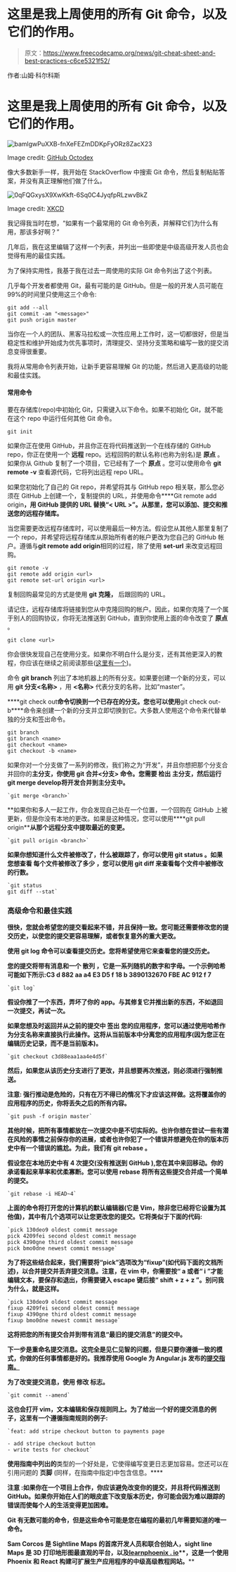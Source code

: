 # 这里是我上周使用的所有 Git 命令，以及它们的作用。

> 原文：<https://www.freecodecamp.org/news/git-cheat-sheet-and-best-practices-c6ce5321f52/>

作者:山姆·科尔科斯

# 这里是我上周使用的所有 Git 命令，以及它们的作用。

![bamlgwPuXXB-fnXeFEZmDDKpFyORz8ZacX23](img/9810861c3d2b939bde3417adc77160d5.png)

Image credit: [GitHub Octodex](https://octodex.github.com/)

像大多数新手一样，我开始在 StackOverflow 中搜索 Git 命令，然后复制粘贴答案，并没有真正理解他们做了什么。

![0qFQGxysX9XwKkft-6Sq0C4JyqfpRLzwvBkZ](img/1c446cd02cbc94a83b1d8ff70fa27063.png)

Image credit: [XKCD](https://xkcd.com/1597/)

我记得我当时在想，“如果有一个最常用的 Git 命令列表，并解释它们为什么有用，那该多好啊？”

几年后，我在这里编辑了这样一个列表，并列出一些即使是中级高级开发人员也会觉得有用的最佳实践。

为了保持实用性，我基于我在过去一周使用的实际 Git 命令列出了这个列表。

几乎每个开发者都使用 Git，最有可能的是 GitHub。但是一般的开发人员可能在 99%的时间里只使用这三个命令:

```
git add --all
git commit -am "<message>"
git push origin master
```

当你在一个人的团队、黑客马拉松或一次性应用上工作时，这一切都很好，但是当稳定性和维护开始成为优先事项时，清理提交、坚持分支策略和编写一致的提交消息变得很重要。

我将从常用命令列表开始，让新手更容易理解 Git 的功能，然后进入更高级的功能和最佳实践。

#### 常用命令

要在存储库(repo)中初始化 Git，只需键入以下命令。如果不初始化 Git，就不能在这个 repo 中运行任何其他 Git 命令。

```
git init
```

如果你正在使用 GitHub，并且你正在将代码推送到一个在线存储的 GitHub repo，你正在使用一个 ****远程**** repo。远程回购的默认名称(也称为别名)是 ****原点**** 。如果你从 Github 复制了一个项目，它已经有了一个 ****原点**** 。您可以使用命令 ****git remote -v**** 查看源代码，它将列出远程 repo URL。

如果您初始化了自己的 Git repo，并希望将其与 GitHub repo 相关联，那么您必须在 GitHub 上创建一个，复制提供的 URL，并使用命令****Git remote add origin<URL>**，用 GitHub 提供的 URL 替换“< URL >”。从那里，您可以添加、提交和推送您的远程存储库。**

当您需要更改远程存储库时，可以使用最后一种方法。假设您从其他人那里复制了一个 repo，并希望将远程存储库从原始所有者的帐户更改为您自己的 GitHub 帐户。遵循与****git remote add origin****相同的过程，除了使用 ****set-url**** 来改变远程回购。

```
git remote -v
git remote add origin <url>
git remote set-url origin <url>
```

复制回购最常见的方式是使用 ****git 克隆，**** 后跟回购的 URL。

请记住，远程存储库将链接到您从中克隆回购的帐户。因此，如果你克隆了一个属于别人的回购协议，你将无法推送到 GitHub，直到你使用上面的命令改变了 ****原点**** 。

```
git clone <url>
```

你会很快发现自己在使用分支。如果你不明白什么是分支，还有其他更深入的教程，你应该在继续之前阅读那些([这里有一个](https://docs.github.com/en/get-started/quickstart/github-flow))。

命令 ****git branch**** 列出了本地机器上的所有分支。如果要创建一个新的分支，可以用 ****git 分支<名称>**** ，用 ****<名称>**** 代表分支的名称，比如“master”。

****git check out<name>****命令切换到一个已存在的分支。您也可以使用****git check out-b<name>****命令来创建一个新的分支并立即切换到它。大多数人使用这个命令来代替单独的分支和签出命令。

```
git branch
git branch <name>
git checkout <name>
git checkout -b <name>
```

如果你对一个分支做了一系列的修改，我们称之为“开发”，并且你想把那个分支合并回你的**主分支，你使用 ****git 合并<分支>**** 命令。您需要 ****检出**** 主分支，然后运行****git merge develop****将开发合并到主分支中。**

```
`git merge <branch>`
```

**如果你和多人一起工作，你会发现自己处在一个位置，一个回购在 GitHub 上被更新，但是你没有本地的更改。如果是这种情况，您可以使用****git pull origin<branch>****从那个远程分支中提取最近的变更。**

```
`git pull origin <branch>`
```

**如果你想知道什么文件被修改了，什么被跟踪了，你可以使用 ****git status**** 。如果您想查看 **每个文件被修改了多少** ，您可以使用 ****git diff**** 来查看每个文件中被修改的行数。**

```
`git status
git diff --stat`
```

### **高级命令和最佳实践**

**很快，您就会希望您的提交看起来不错，并且保持一致。您可能还需要修改您的提交历史，以使您的提交更容易理解，或者恢复意外的重大更改。**

**使用 ****git log**** 命令可以查看提交历史。您将希望使用它来查看您的提交历史。**

**您的提交将带有消息和一个 ****散列**** ，它是一系列随机的数字和字母。一个示例哈希可能如下所示:****C3 d 882 aa a4 E3 D5 f 18 b 3890132670 FBE AC 912 f 7******

```
`git log`
```

**假设你推了一个东西，弄坏了你的 app。与其修复它并推出新的东西，不如退回一次提交，再试一次。**

**如果您想及时返回并从之前的提交中 ****签出**** 您的应用程序，您可以通过使用哈希作为分支名称来直接执行此操作。这将从当前版本中分离您的应用程序(因为您正在编辑历史记录，而不是当前版本)。**

```
`git checkout c3d88eaa1aa4e4d5f`
```

**然后，如果您从该历史分支进行了更改，并且想要再次推送，则必须进行强制推送。**

******注意:**** 强行推动是危险的，只有在万不得已的情况下才应该这样做。这将覆盖你的应用程序的历史，你将丢失之后的所有内容。**

```
`git push -f origin master`
```

**其他时候，把所有事情都放在一次提交中是不切实际的。也许你想在尝试一些有潜在风险的事情之前保存你的进展，或者也许你犯了一个错误并想避免在你的版本历史中有一个错误的尴尬。为此，我们有 ****git rebase**** 。**

**假设您在本地历史中有 4 次提交(没有推送到 GitHub ),您在其中来回移动。你的承诺看起来草率和优柔寡断。您可以使用 rebase 将所有这些提交合并成一个简单的提交。**

```
`git rebase -i HEAD~4`
```

**上面的命令将打开您的计算机的默认编辑器(它是 Vim，除非您已经将它设置为其他值)，其中有几个选项可以让您更改您的提交。它将类似于下面的代码:**

```
`pick 130deo9 oldest commit message
pick 4209fei second oldest commit message
pick 4390gne third oldest commit message
pick bmo0dne newest commit message`
```

**为了将这些结合起来，我们需要将“pick”选项改为“fixup”(如代码下面的文档所述)，以合并提交并丢弃提交消息。注意，在 vim 中，你需要按“ ****a**** 或者“ ****i**** ”才能编辑文本，要保存和退出，你需要键入 ****escape**** 键后接“ ****shift + z + z**** ”。别问我为什么，就是这样。**

```
`pick 130deo9 oldest commit message
fixup 4209fei second oldest commit message
fixup 4390gne third oldest commit message
fixup bmo0dne newest commit message`
```

**这将把您的所有提交合并到带有消息“最旧的提交消息”的提交中。**

**下一步是重命名提交消息。这完全是见仁见智的问题，但是只要你遵循一致的模式，你做的任何事情都是好的。我推荐使用 Google 为 Angular.js 发布的[提交指南。](https://github.com/angular/angular.js/blob/master/CONTRIBUTING.md#-git-commit-guidelines)**

**为了改变提交消息，使用 ****修改**** 标志。**

```
`git commit --amend`
```

**这也会打开 vim，文本编辑和保存规则同上。为了给出一个好的提交消息的例子，这里有一个遵循指南规则的例子:**

```
`feat: add stripe checkout button to payments page

- add stripe checkout button
- write tests for checkout`
```

**使用指南中列出的**类型的一个好处是，它使得编写变更日志更加容易。您还可以在引用问题的 ****页脚**** (同样，在指南中指定)中包含信息。****

******注意**** :如果你在一个项目上合作，你应该避免改变你的提交，并且将代码推送到 GitHub。如果你开始在人们的眼皮底下改变版本历史，你可能会因为难以跟踪的错误而使每个人的生活变得更加困难。**

**Git 有无数可能的命令，但是这些命令可能是您在编程的最初几年需要知道的唯一命令。**

****Sam Corcos 是 Sightline Maps 的首席开发人员和联合创始人，sight line Maps 是 3D 打印地形图最直观的平台，以及**[**learnphoenix . io**](http://learnphoenix.io/)**，这是一个使用 Phoenix 和 React 构建可扩展生产应用程序的中级高级教程网站。****
